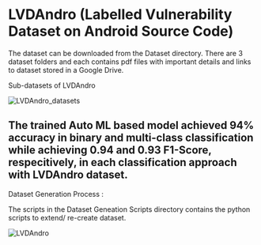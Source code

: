 # LVDAndro (Labelled Vulnerability Dataset on Android Source Code)

The dataset can be downloaded from the Dataset directory. There are 3 dataset folders and each contains pdf files with important details and links to dataset stored in a Google Drive.

Sub-datasets of LVDAndro

![LVDAndro_datasets](https://user-images.githubusercontent.com/102326773/196053837-a9cf7490-1ac1-49b6-a8f8-9ffca6b1a25d.png)

## The trained Auto ML based model achieved 94\% accuracy in binary and multi-class classification while achieving 0.94 and 0.93 F1-Score, respecitively, in each classification approach with LVDAndro dataset.


Dataset Generation Process :

The scripts in the Dataset Geneation Scripts directory contains the python scripts to extend/ re-create dataset.

![LVDAndro](https://user-images.githubusercontent.com/102326773/196053776-3b763757-259f-47e9-8c82-9a0e1d3afbec.png)



